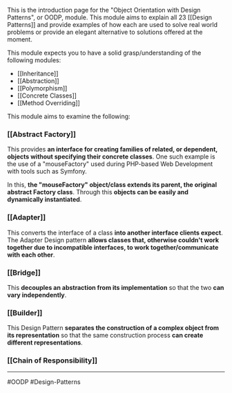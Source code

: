 
This is the introduction page for the "Object Orientation with Design Patterns", or OODP, module. This module aims to explain all 23 [[Design Patterns]] and provide examples of how each are used to solve real world problems or provide an elegant alternative to solutions offered at the moment.

This module expects you to have a solid grasp/understanding of the following modules:

- [[Inheritance]]
- [[Abstraction]]
- [[Polymorphism]]
- [[Concrete Classes]]
- [[Method Overriding]]

This module aims to examine the following:

### [[Abstract Factory]]

This provides **an interface for creating families of related, or dependent, objects without specifying their concrete classes**. One such example is the use of a "mouseFactory" used during PHP-based Web Development with tools such as Symfony. 

In this, **the "mouseFactory" object/class extends its parent, the original abstract Factory class**. Through this **objects can be easily and dynamically instantiated**.

### [[Adapter]]

This converts the interface of a class **into another interface clients expect**. The Adapter Design pattern **allows classes that, otherwise couldn't work together due to incompatible interfaces, to work together/communicate with each other**.

### [[Bridge]]

This **decouples an abstraction from its implementation** so that the two **can vary independently**.

### [[Builder]]

This Design Pattern **separates the construction of a complex object from its representation** so that the same construction process **can create different representations**.

### [[Chain of Responsibility]]




---

#OODP #Design-Patterns








